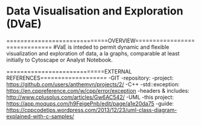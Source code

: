 # Data Visualisation and Exploration (DVaE)
=============================OVERVIEW==============================
#VaE is inteded to permit dynamic and flexible visualization and exploration of data, a la graphs, comparable at least
initially to Cytoscape or Analyst Notebook.

============================EXTERNAL REFERENCES===================
-GIT
	-repository: 
	-project: https://github.com/users/anthemyn/projects/2/
-C++
	-std::exception: https://en.cppreference.com/w/cpp/error/exception
	-headers & includes: http://www.cplusplus.com/articles/Gw6AC542/
-UML
	-this project: https://app.moqups.com/h9FeigePnb/edit/page/a1e20da75
	-guide: https://cppcodetips.wordpress.com/2013/12/23/uml-class-diagram-explained-with-c-samples/
